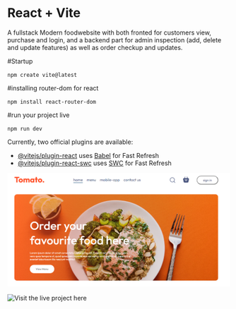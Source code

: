 # React + Vite

A fullstack Modern foodwebsite with both fronted for customers view, purchase and login, and a backend part for admin inspection (add, delete and update features) as well as order checkup and updates.

#Startup

```
npm create vite@latest
```

#installing router-dom for react

```
npm install react-router-dom
```

#run your project live

```
npm run dev
```

Currently, two official plugins are available:

- [@vitejs/plugin-react](https://github.com/vitejs/vite-plugin-react/blob/main/packages/plugin-react/README.md) uses [Babel](https://babeljs.io/) for Fast Refresh
- [@vitejs/plugin-react-swc](https://github.com/vitejs/vite-plugin-react-swc) uses [SWC](https://swc.rs/) for Fast Refresh

![This is the Project Thumbnail](./src/assets/screenshot.PNG)

![Visit the live project here](https://frontendfoodwebsite.netlify.app/)

